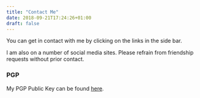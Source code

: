 ```yaml
---
title: "Contact Me"
date: 2018-09-21T17:24:26+01:00
draft: false
---
```


You can get in contact with me by clicking on the links in the side bar.

I am also on a number of social media sites. Please refrain from friendship requests without prior contact.

### PGP
My PGP Public Key can be found [here](/corihaws.asc).

